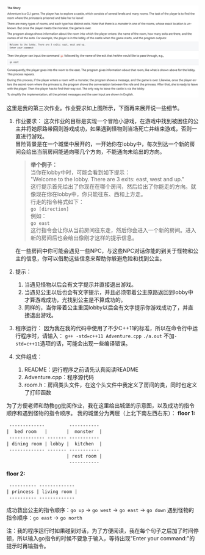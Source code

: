 ![题目要求](/img/HW3.png)

这里是我的第三次作业。作业要求如上图所示，下面再来展开说一些细节。

1. 作业要求：
   这次作业的目标是实现一个冒险小游戏，在游戏中找到被困住的公主并将她原路带回则游戏成功，如果遇到怪物则当场死亡并结束游戏，否则一直进行游戏。  
   冒险背景是在一个城堡中展开的，一开始你在lobby中，每次到达一个新的房间会给出当前房间能通向哪几个方向，不能通向未给出的方向。  
   > **举个例子：**  
   > 当你在lobby中时，可能会看到如下提示：  
   > "Welcome to the lobby. There are 3 exits: east, west and up."  
   > 这行提示首先给出了你现在在哪个房间，然后给出了你能走的方向。就像现在你在lobby中，你只能往东、西和上方走。  
   > 行走的指令格式如下：  
   > `go [direction]`  
   > 例如：  
   > `go east`  
   > 这行指令会让你从当前房间往东走，然后你会进入一个新的房间。进入新的房间后也会给出像刚才这样的提示信息。  
   
   在一些房间中你可能会遇见一些NPC，与这些NPC对话你能的到关于怪物和公主的信息，你可以借助这些信息来帮助你躲避危险和找到公主。  

2. 提示：
   1. 当遇见怪物以后会有文字提示并直接退出游戏。
   2. 当遇见公主以后也会有文字提示，并且必须带着公主原路返回到lobby中才算游戏成功，光找到公主是不算成功的。
   3. 同样的，当你带着公主重回lobby以后会有文字提示你游戏成功了，并直接退出游戏。

3. 程序运行：
   因为我在我的代码中使用了不少C++11的标准，所以在命令行中运行程序时，请输入：
   `g++ -std=c++11 Adventure.cpp`
   `./a.out`
   不加`-std=c++11`选项的话，可能会出现一些编译错误。

4. 文件组成：
   1. README：运行程序之前请先认真阅读README
   2. Adventure.cpp：程序源代码
   3. room.h：房间类头文件，在这个头文件中我定义了房间的类，同时也定义了打印函数

为了方便老师和助教gg批阅作业，我在这里给出城堡的示意图，以及成功的指令顺序和遇到怪物的指令顺序。
我的城堡分为两层（上北下南左西右东）：
**floor 1:**
```
 -------------         -----------
|  bed room   |       |  monster  |
 ------------- ------- -----------
| dining room | lobby |  kitchen  |
 ------------- ------- -----------
                      | rest room |
                       -----------
```

**floor 2:**
```
 ---------- -------------
| princess | living room |
 ---------- -------------
```

成功救出公主的指令顺序：`go up` -> `go west` -> `go east` -> `go down`
遇到怪物的指令顺序：`go east` -> `go north`

注：我的程序运行时如果碰到对话，为了方便阅读，我在每个句子之后加了时间停顿，所以输入go指令的时候不要急于输入，等待出现"Enter your command:"的提示时再输指令。